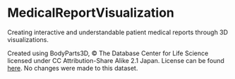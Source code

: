 # MedicalReportVisualization
Creating interactive and understandable patient medical reports through 3D visualizations.

Created using BodyParts3D, © The Database Center for Life Science licensed under CC Attribution-Share Alike 2.1 Japan. License can be found [here](http://dbarchive.biosciencedbc.jp/en/bodyparts3d/lic.html). No changes were made to this dataset.
